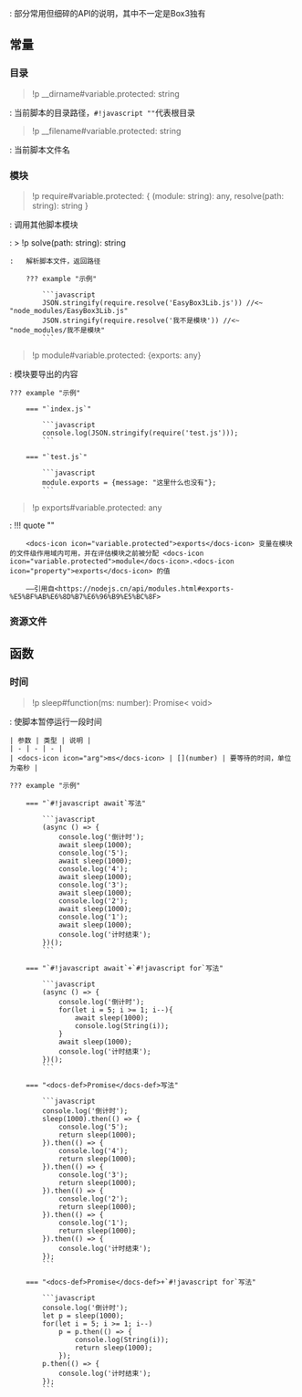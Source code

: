 :   部分常用但细碎的API的说明，其中不一定是Box3独有

## 常量
### 目录
> !p __dirname#variable.protected: string

:   当前脚本的目录路径，`#!javascript ""`代表根目录

> !p __filename#variable.protected: string

:   当前脚本文件名

### 模块
> !p require#variable.protected: {
    (module: string): any,
    resolve(path: string): string
}

:   调用其他脚本模块

:   > !p solve(path: string): string

    :   解析脚本文件，返回路径

        ??? example "示例"

            ```javascript
            JSON.stringify(require.resolve('EasyBox3Lib.js')) //<~ "node_modules/EasyBox3Lib.js"
            JSON.stringify(require.resolve('我不是模块')) //<~ "node_modules/我不是模块"
            ```

> !p module#variable.protected: {exports: any}

:   模块要导出的内容

    ??? example "示例"

        === "`index.js`"

            ```javascript
            console.log(JSON.stringify(require('test.js')));
            ```

        === "`test.js`"

            ```javascript
            module.exports = {message: "这里什么也没有"};
            ```

> !p exports#variable.protected: any

:   !!! quote ""

        <docs-icon icon="variable.protected">exports</docs-icon> 变量在模块的文件级作用域内可用，并在评估模块之前被分配 <docs-icon icon="variable.protected">module</docs-icon>.<docs-icon icon="property">exports</docs-icon> 的值

        ——引用自<https://nodejs.cn/api/modules.html#exports-%E5%BF%AB%E6%8D%B7%E6%96%B9%E5%BC%8F>

### 资源文件
## 函数
### 时间
> !p sleep#function(ms: number): Promise< void>

:   使脚本暂停运行一段时间

    | 参数 | 类型 | 说明 |
    | - | - | - |
    | <docs-icon icon="arg">ms</docs-icon> | [](number) | 要等待的时间，单位为毫秒 |

    ??? example "示例"

        === "`#!javascript await`写法"

            ```javascript
            (async () => {
                console.log('倒计时');
                await sleep(1000);
                console.log('5');
                await sleep(1000);
                console.log('4');
                await sleep(1000);
                console.log('3');
                await sleep(1000);
                console.log('2');
                await sleep(1000);
                console.log('1');
                await sleep(1000);
                console.log('计时结束');
            })();
            ```

        === "`#!javascript await`+`#!javascript for`写法"

            ```javascript
            (async () => {
                console.log('倒计时');
                for(let i = 5; i >= 1; i--){
                    await sleep(1000);
                    console.log(String(i));
                }
                await sleep(1000);
                console.log('计时结束');
            })();
            ```

        === "<docs-def>Promise</docs-def>写法"

            ```javascript
            console.log('倒计时');
            sleep(1000).then(() => {
                console.log('5');
                return sleep(1000);
            }).then(() => {
                console.log('4');
                return sleep(1000);
            }).then(() => {
                console.log('3');
                return sleep(1000);
            }).then(() => {
                console.log('2');
                return sleep(1000);
            }).then(() => {
                console.log('1');
                return sleep(1000);
            }).then(() => {
                console.log('计时结束');
            });
            ```

        === "<docs-def>Promise</docs-def>+`#!javascript for`写法"

            ```javascript
            console.log('倒计时');
            let p = sleep(1000);
            for(let i = 5; i >= 1; i--)
                p = p.then(() => {
                    console.log(String(i));
                    return sleep(1000);
                });
            p.then(() => {
                console.log('计时结束');
            });
            ```

